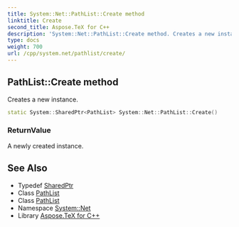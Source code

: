 ```yaml
---
title: System::Net::PathList::Create method
linktitle: Create
second_title: Aspose.TeX for C++
description: 'System::Net::PathList::Create method. Creates a new instance in C++.'
type: docs
weight: 700
url: /cpp/system.net/pathlist/create/
---
```

## PathList::Create method


Creates a new instance.

```cpp
static System::SharedPtr<PathList> System::Net::PathList::Create()
```


### ReturnValue

A newly created instance.

## See Also

* Typedef [SharedPtr](../../../system/sharedptr/)
* Class [PathList](../)
* Class [PathList](../)
* Namespace [System::Net](../../)
* Library [Aspose.TeX for C++](../../../)
